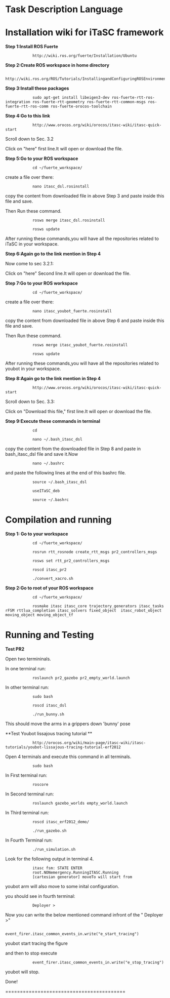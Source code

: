 Task Description Language
=========================

Installation wiki for iTaSC framework
======================================

**Step 1:Install ROS Fuerte**

				http://wiki.ros.org/fuerte/Installation/Ubuntu

**Step 2:Create ROS workspace in home directory**

				http://wiki.ros.org/ROS/Tutorials/InstallingandConfiguringROSEnvironment

**Step 3:Install these packages**

				sudo apt-get install libeigen3-dev ros-fuerte-rtt-ros-integration ros-fuerte-rtt-geometry ros-fuerte-rtt-common-msgs ros-fuerte-rtt-ros-comm ros-fuerte-orocos-toolchain

**Step 4:Go to this link**

				http://www.orocos.org/wiki/orocos/itasc-wiki/itasc-quick-start

Scroll down to Sec. 3.2

Click on "here" first line.It will open or download the file.

**Step 5:Go to your ROS workspace**

				cd ~/fuerte_workspace/

create a file over there:

				nano itasc_dsl.rosinstall

copy the content from downloaded file in above Step 3 and paste inside this file and save.

Then Run these command.

				rosws merge itasc_dsl.rosinstall

				rosws update

After running these commands,you will have all the repositories related to iTaSC in your workspace.

**Step 6:Again go to the link mention in Step 4**

Now come to sec 3.2.1:

Click on "here" Second line.It will open or download the file.

**Step 7:Go to your ROS workspace**

				cd ~/fuerte_workspace/

create a file over there:

				nano itasc_youbot_fuerte.rosinstall

copy the content from downloaded file in above Step 6 and paste inside this file and save.

Then Run these command.

				rosws merge itasc_youbot_fuerte.rosinstall

				rosws update

After running these commands,you will have all the repositories related to youbot in your workspace.

**Step 8:Again go to the link mention in Step 4**

				http://www.orocos.org/wiki/orocos/itasc-wiki/itasc-quick-start

Scroll down to Sec. 3.3:

Click on "Download this file," first line.It will open or download the file.

**Step 9:Execute these commands in terminal**

				cd

				nano ~/.bash_itasc_dsl

copy the content from the downloaded file in Step 8 and paste in bash_itasc_dsl file and save it.Now

				nano ~/.bashrc

and paste the following lines at the end of this bashrc file.

				source ~/.bash_itasc_dsl

				useITaSC_deb

				source ~/.bashrc


Compilation and running
==========================

**Step 1: Go to your workspace**

				cd ~/fuerte_workspace/

				rosrun rtt_rosnode create_rtt_msgs pr2_controllers_msgs

				rosws set rtt_pr2_controllers_msgs

				roscd itasc_pr2

				./convert_xacro.sh

**Step 2:Go to root of your ROS workspace**

				cd ~/fuerte_workspace/

				rosmake itasc itasc_core trajectory_generators itasc_tasks rFSM rttlua_completion itasc_solvers fixed_object  itasc_robot_object moving_object moving_object_tf

Running and Testing
==========================
**Test PR2**

Open two termininals.

In one terminal run:

				roslaunch pr2_gazebo pr2_empty_world.launch

In other terminal run:

				sudo bash

				roscd itasc_dsl

				./run_bunny.sh

This should move the arms in a grippers down 'bunny' pose

**Test Youbot lissajous tracing tutorial **

				http://orocos.org/wiki/main-page/itasc-wiki/itasc-tutorials/youbot-lissajous-tracing-tutorial-erf2012

Open 4 terminals and execute this command in all terminals.

				sudo bash 

In First terminal run:

				roscore

In Second terminal run:

				roslaunch gazebo_worlds empty_world.launch

In Third terminal run:

				roscd itasc_erf2012_demo/

				./run_gazebo.sh

In Fourth Terminal run:

				./run_simulation.sh

Look for the following output in terminal 4.

				itasc fsm: STATE ENTER
				root.NONemergency.RunningITASC.Running
				[cartesian generator] moveTo will start from

youbot arm will also move to some inital configuration.

you should see in fourth terminal: 

				Deployer > 

Now you can write the below mentioned command infront of the " Deployer >"

				event_firer.itasc_common_events_in.write("e_start_tracing")

youbot start tracing the figure

and then to stop execute  

				event_firer.itasc_common_events_in.write("e_stop_tracing")

youbot will stop.

Done!

=========================================






